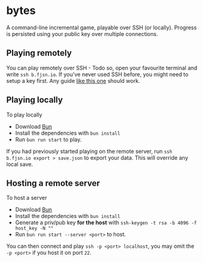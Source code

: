 # bytes

A command-line incremental game, playable over SSH (or locally). Progress is persisted using your public key over multiple connections.

## Playing remotely

You can play remotely over SSH - Todo so, open your favourite terminal and write `ssh b.fjsn.io`.
If you've never used SSH before, you might need to setup a key first. Any guide [like this one](https://docs.github.com/en/authentication/connecting-to-github-with-ssh/generating-a-new-ssh-key-and-adding-it-to-the-ssh-agent) should work.

## Playing locally

To play locally

-   Download [Bun](https://bun.sh)
-   Install the dependencies with `bun install`
-   Run `bun run start` to play.

If you had previously started playing on the remote server, run `ssh b.fjsn.io export > save.json` to export your data. This will override any local save.

## Hosting a remote server

To host a server

-   Download [Bun](https://bun.sh)
-   Install the dependencies with `bun install`
-   Generate a priv/pub key **for the host** with `ssh-keygen -t rsa -b 4096 -f host_key -N ""`
-   Run `bun run start --server <port>` to host.

You can then connect and play `ssh -p <port> localhost`, you may omit the `-p <port>` if you host it on port `22`.
